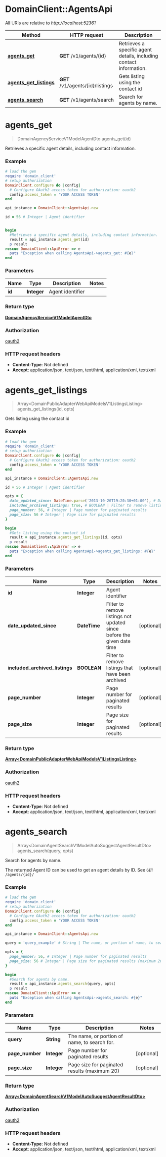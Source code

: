 # DomainClient::AgentsApi

All URIs are relative to *http://localhost:52361*

Method | HTTP request | Description
------------- | ------------- | -------------
[**agents_get**](AgentsApi.md#agents_get) | **GET** /v1/agents/{id} | Retrieves a specific agent details, including contact information.
[**agents_get_listings**](AgentsApi.md#agents_get_listings) | **GET** /v1/agents/{id}/listings | Gets listing using the contact id
[**agents_search**](AgentsApi.md#agents_search) | **GET** /v1/agents/search | Search for agents by name.


# **agents_get**
> DomainAgencyServiceV1ModelAgentDto agents_get(id)

Retrieves a specific agent details, including contact information.

### Example
```ruby
# load the gem
require 'domain_client'
# setup authorization
DomainClient.configure do |config|
  # Configure OAuth2 access token for authorization: oauth2
  config.access_token = 'YOUR ACCESS TOKEN'
end

api_instance = DomainClient::AgentsApi.new

id = 56 # Integer | Agent identifier


begin
  #Retrieves a specific agent details, including contact information.
  result = api_instance.agents_get(id)
  p result
rescue DomainClient::ApiError => e
  puts "Exception when calling AgentsApi->agents_get: #{e}"
end
```

### Parameters

Name | Type | Description  | Notes
------------- | ------------- | ------------- | -------------
 **id** | **Integer**| Agent identifier | 

### Return type

[**DomainAgencyServiceV1ModelAgentDto**](DomainAgencyServiceV1ModelAgentDto.md)

### Authorization

[oauth2](../README.md#oauth2)

### HTTP request headers

 - **Content-Type**: Not defined
 - **Accept**: application/json, text/json, text/html, application/xml, text/xml



# **agents_get_listings**
> Array&lt;DomainPublicAdapterWebApiModelsV1ListingsListing&gt; agents_get_listings(id, opts)

Gets listing using the contact id

### Example
```ruby
# load the gem
require 'domain_client'
# setup authorization
DomainClient.configure do |config|
  # Configure OAuth2 access token for authorization: oauth2
  config.access_token = 'YOUR ACCESS TOKEN'
end

api_instance = DomainClient::AgentsApi.new

id = 56 # Integer | Agent identifier

opts = { 
  date_updated_since: DateTime.parse('2013-10-20T19:20:30+01:00'), # DateTime | Filter to remove listings not updated since before the given date time
  included_archived_listings: true, # BOOLEAN | Filter to remove listings that have been archived
  page_number: 56, # Integer | Page number for paginated results
  page_size: 56 # Integer | Page size for paginated results
}

begin
  #Gets listing using the contact id
  result = api_instance.agents_get_listings(id, opts)
  p result
rescue DomainClient::ApiError => e
  puts "Exception when calling AgentsApi->agents_get_listings: #{e}"
end
```

### Parameters

Name | Type | Description  | Notes
------------- | ------------- | ------------- | -------------
 **id** | **Integer**| Agent identifier | 
 **date_updated_since** | **DateTime**| Filter to remove listings not updated since before the given date time | [optional] 
 **included_archived_listings** | **BOOLEAN**| Filter to remove listings that have been archived | [optional] 
 **page_number** | **Integer**| Page number for paginated results | [optional] 
 **page_size** | **Integer**| Page size for paginated results | [optional] 

### Return type

[**Array&lt;DomainPublicAdapterWebApiModelsV1ListingsListing&gt;**](DomainPublicAdapterWebApiModelsV1ListingsListing.md)

### Authorization

[oauth2](../README.md#oauth2)

### HTTP request headers

 - **Content-Type**: Not defined
 - **Accept**: application/json, text/json, text/html, application/xml, text/xml



# **agents_search**
> Array&lt;DomainAgentSearchV1ModelAutoSuggestAgentResultDto&gt; agents_search(query, opts)

Search for agents by name.

The returned Agent ID can be used to get an agent details by ID. See `GET /agents/{id}/`

### Example
```ruby
# load the gem
require 'domain_client'
# setup authorization
DomainClient.configure do |config|
  # Configure OAuth2 access token for authorization: oauth2
  config.access_token = 'YOUR ACCESS TOKEN'
end

api_instance = DomainClient::AgentsApi.new

query = 'query_example' # String | The name, or portion of name, to search for.

opts = { 
  page_number: 56, # Integer | Page number for paginated results
  page_size: 56 # Integer | Page size for paginated results (maximum 20)
}

begin
  #Search for agents by name.
  result = api_instance.agents_search(query, opts)
  p result
rescue DomainClient::ApiError => e
  puts "Exception when calling AgentsApi->agents_search: #{e}"
end
```

### Parameters

Name | Type | Description  | Notes
------------- | ------------- | ------------- | -------------
 **query** | **String**| The name, or portion of name, to search for. | 
 **page_number** | **Integer**| Page number for paginated results | [optional] 
 **page_size** | **Integer**| Page size for paginated results (maximum 20) | [optional] 

### Return type

[**Array&lt;DomainAgentSearchV1ModelAutoSuggestAgentResultDto&gt;**](DomainAgentSearchV1ModelAutoSuggestAgentResultDto.md)

### Authorization

[oauth2](../README.md#oauth2)

### HTTP request headers

 - **Content-Type**: Not defined
 - **Accept**: application/json, text/json, text/html, application/xml, text/xml



